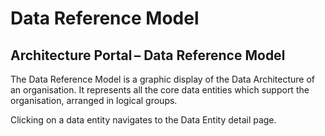 # Data Reference Model

## Architecture Portal – Data Reference Model

The Data Reference Model is a graphic display of the Data Architecture of an organisation. It represents all the core data entities which support the organisation, arranged in logical groups. 

Clicking on a data entity navigates to the Data Entity detail page. 

